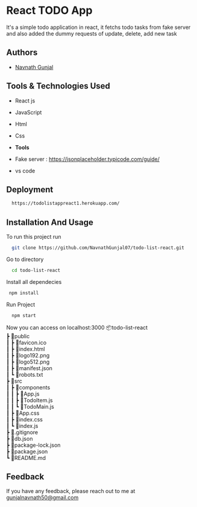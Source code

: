 
# React TODO App

It's a simple todo application in react, it fetchs todo tasks from fake server and also added the dummy requests of update, delete, add new task
## Authors

- [Navnath Gunjal](https://github.com/NavnathGunjal07)


## Tools & Technologies Used

- React js
- JavaScript
- Html
- Css

- **Tools**
- Fake server : https://jsonplaceholder.typicode.com/guide/ 
- vs code

## Deployment

```bash
  https://todolistappreact1.herokuapp.com/
```
## Installation And Usage

To run this project run

```bash
  git clone https://github.com/NavnathGunjal07/todo-list-react.git
```
Go to directory
```bash
  cd todo-list-react
```
Install all dependecies
```bash
 npm install
```
Run Project
```bash
  npm start
```

Now you can access  on localhost:3000 📦todo-list-react  
    ┣ 📂public  
    ┃ ┣ 📜favicon.ico  
    ┃ ┣ 📜index.html  
    ┃ ┣ 📜logo192.png  
    ┃ ┣ 📜logo512.png  
    ┃ ┣ 📜manifest.json  
    ┃ ┗ 📜robots.txt  
    ┣ 📂src  
    ┃ ┣ 📂components  
    ┃ ┃ ┣ 📜App.js  
    ┃ ┃ ┣ 📜TodoItem.js  
    ┃ ┃ ┗ 📜TodoMain.js  
    ┃ ┣ 📜App.css  
    ┃ ┣ 📜index.css  
    ┃ ┗ 📜index.js  
    ┣ 📜.gitignore  
    ┣ 📜db.json  
    ┣ 📜package-lock.json  
    ┣ 📜package.json  
    ┗ 📜README.md  
## Feedback

If you have any feedback, please reach out to me at gunjalnavnath50@gmail.com

